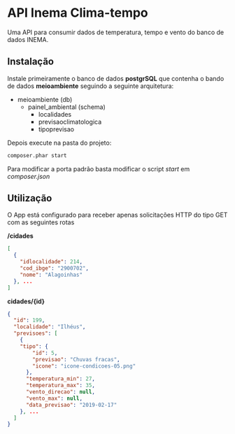# API Inema Clima-tempo
Uma API para consumir dados de temperatura, tempo e vento do banco de dados INEMA.

## Instalação
Instale primeiramente o banco de dados **postgrSQL** que contenha o bando de dados **meioambiente** seguindo a seguinte arquitetura:

- meioambiente (db)
  - painel_ambiental (schema)
    - localidades
    - previsaoclimatologica
    - tipoprevisao
    
Depois execute na pasta do projeto:

```bash
composer.phar start
```

Para modificar a porta padrão basta modificar o script *start* em *composer.json*

## Utilização
O App está configurado para receber apenas solicitações HTTP do tipo GET com as seguintes rotas

**/cidades**
```json
[
  {
    "idlocalidade": 214,
    "cod_ibge": "2900702",
    "nome": "Alagoinhas"
  }, ...
]
```

**cidades/{id}**
```json
{
  "id": 199,
  "localidade": "Ilhéus",
  "previsoes": [
    {
    "tipo": {
        "id": 5,
        "previsao": "Chuvas fracas",
        "icone": "icone-condicoes-05.png"
      },
      "temperatura_min": 27,
      "temperatura_max": 35,
      "vento_direcao": null,
      "vento_max": null,
      "data_previsao": "2019-02-17"
    }, ...
  ]
}
```
